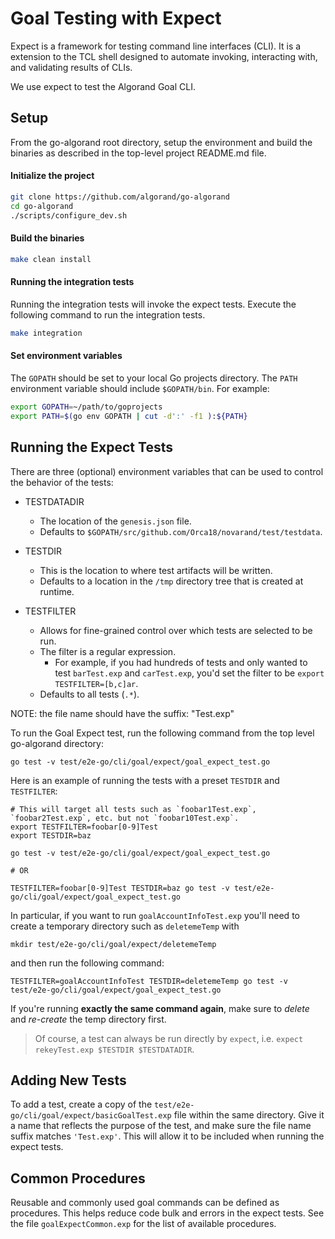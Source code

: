 # Goal Testing with Expect

Expect is a framework for testing command line interfaces (CLI).  It is a extension to the TCL shell designed to automate invoking, interacting with, and validating results of CLIs.

We use expect to test the Algorand Goal CLI.

## Setup

From the go-algorand root directory, setup the environment and build the binaries as described in the top-level project README.md file.

#### Initialize the project
```bash
git clone https://github.com/algorand/go-algorand
cd go-algorand
./scripts/configure_dev.sh
```
#### Build the binaries
```bash
make clean install
```

#### Running the integration tests

Running the integration tests will invoke the expect tests.  Execute the following command to run the integration tests.

```bash
make integration
```

#### Set environment variables

The `GOPATH` should be set to your local Go projects directory.
The `PATH` environment variable should include `$GOPATH/bin`. For example:

```bash
export GOPATH=~/path/to/goprojects
export PATH=$(go env GOPATH | cut -d':' -f1 ):${PATH}
```

## Running the Expect Tests

There are three (optional) environment variables that can be used to control the behavior of the tests:

- TESTDATADIR
    - The location of the `genesis.json` file.
    - Defaults to `$GOPATH/src/github.com/Orca18/novarand/test/testdata`.

- TESTDIR
    - This is the location to where test artifacts will be written.
    - Defaults to a location in the `/tmp` directory tree that is created at runtime.

- TESTFILTER
    - Allows for fine-grained control over which tests are selected to be run.
    - The filter is a regular expression.
        - For example, if you had hundreds of tests and only wanted to test `barTest.exp` and `carTest.exp`, you'd
          set the filter to be `export TESTFILTER=[b,c]ar`.
    - Defaults to all tests (`.*`).

NOTE: the file name should have the suffix: "Test.exp"

To run the Goal Expect test, run the following command from the top level go-algorand directory:

```
go test -v test/e2e-go/cli/goal/expect/goal_expect_test.go
```

Here is an example of running the tests with a preset `TESTDIR` and `TESTFILTER`:

```
# This will target all tests such as `foobar1Test.exp`, `foobar2Test.exp`, etc. but not `foobar10Test.exp`.
export TESTFILTER=foobar[0-9]Test
export TESTDIR=baz

go test -v test/e2e-go/cli/goal/expect/goal_expect_test.go

# OR

TESTFILTER=foobar[0-9]Test TESTDIR=baz go test -v test/e2e-go/cli/goal/expect/goal_expect_test.go
```
In particular, if you want to run `goalAccountInfoTest.exp` you'll need to create a temporary directory such as `deletemeTemp` with
```
mkdir test/e2e-go/cli/goal/expect/deletemeTemp
```
and then run the following command:
```
TESTFILTER=goalAccountInfoTest TESTDIR=deletemeTemp go test -v test/e2e-go/cli/goal/expect/goal_expect_test.go
```
If you're running **exactly the same command again**, make sure to _delete_ and _re-create_ the temp directory first.

> Of course, a test can always be run directly by `expect`, i.e. `expect rekeyTest.exp $TESTDIR $TESTDATADIR`.

## Adding New Tests

To add a test, create a copy of the `test/e2e-go/cli/goal/expect/basicGoalTest.exp` file within the same directory.
Give it a name that reflects the purpose of the test, and make sure the file name suffix matches `'Test.exp'`.  This will allow it to be included when running the expect tests.

## Common Procedures

Reusable and commonly used goal commands can be defined as procedures. This helps reduce code bulk and errors in the expect tests.  See the file `goalExpectCommon.exp` for the list of available procedures.

